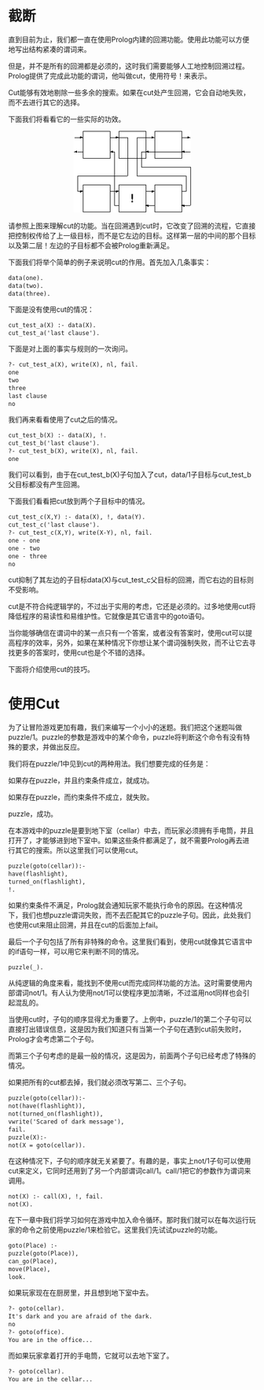 # 截断

直到目前为止，我们都一直在使用Prolog内建的回溯功能。使用此功能可以方便地写出结构紧凑的谓词来。

但是，并不是所有的回溯都是必须的，这时我们需要能够人工地控制回溯过程。Prolog提供了完成此功能的谓词，他叫做cut，使用符号！来表示。

Cut能够有效地剔除一些多余的搜索。如果在cut处产生回溯，它会自动地失败，而不去进行其它的选择。

下面我们将看看它的一些实际的功效。


<div align=center style="align:center">
    <img src="./img/c15i1.png"/>
</div>


请参照上图来理解cut的功能。当在回溯遇到cut时，它改变了回溯的流程，它直接把控制权传给了上一级目标，而不是它左边的目标。这样第一层的中间的那个目标以及第二层！左边的子目标都不会被Prolog重新满足。

下面我们将举个简单的例子来说明cut的作用。首先加入几条事实：
```
data(one). 
data(two).
data(three).
```
下面是没有使用cut的情况：

```
cut_test_a(X) :- data(X). 
cut_test_a('last clause').
```

下面是对上面的事实与规则的一次询问。

```
?- cut_test_a(X), write(X), nl, fail. 
one
two
three 
last clause
no
```

我们再来看看使用了cut之后的情况。

```
cut_test_b(X) :- data(X), !. 
cut_test_b('last clause').
?- cut_test_b(X), write(X), nl, fail. 
one 
```

我们可以看到，由于在cut_test_b(X)子句加入了cut，data/1子目标与cut_test_b父目标都没有产生回溯。

下面我们看看把cut放到两个子目标中的情况。

```
cut_test_c(X,Y) :- data(X), !, data(Y). 
cut_test_c('last clause'). 
?- cut_test_c(X,Y), write(X-Y), nl, fail.
one - one 
one - two 
one - three 
no
```

cut抑制了其左边的子目标data(X)与cut_test_c父目标的回溯，而它右边的目标则不受影响。

cut是不符合纯逻辑学的，不过出于实用的考虑，它还是必须的。过多地使用cut将降低程序的易读性和易维护性。它就像是其它语言中的goto语句。

当你能够确信在谓词中的某一点只有一个答案，或者没有答案时，使用cut可以提高程序的效率，另外，如果在某种情况下你想让某个谓词强制失败，而不让它去寻找更多的答案时，使用cut也是个不错的选择。

下面将介绍使用cut的技巧。

# 使用Cut

为了让冒险游戏更加有趣，我们来编写一个小小的迷题。我们把这个迷题叫做puzzle/1。puzzle的参数是游戏中的某个命令，puzzle将判断这个命令有没有特殊的要求，并做出反应。

我们将在puzzle/1中见到cut的两种用法。我们想要完成的任务是：

如果存在puzzle，并且约束条件成立，就成功。 

如果存在puzzle，而约束条件不成立，就失败。 

puzzle，成功。 

在本游戏中的puzzle是要到地下室（cellar）中去，而玩家必须拥有手电筒，并且打开了，才能够进到地下室中。如果这些条件都满足了，就不需要Prolog再去进行其它的搜索。所以这里我们可以使用cut。

```
puzzle(goto(cellar)):-
have(flashlight),
turned_on(flashlight),
!.
```

如果约束条件不满足，Prolog就会通知玩家不能执行命令的原因。在这种情况下，我们也想puzzle谓词失败，而不去匹配其它的puzzle子句。因此，此处我们也使用cut来阻止回溯，并且在cut的后面加上fail。

最后一个子句包括了所有非特殊的命令。这里我们看到，使用cut就像其它语言中的if语句一样，可以用它来判断不同的情况。

```
puzzle(_). 
```

从纯逻辑的角度来看，能找到不使用cut而完成同样功能的方法。这时需要使用内部谓词not/1。有人认为使用not/1可以使程序更加清晰，不过滥用not同样也会引起混乱的。

当使用cut时，子句的顺序显得尤为重要了。上例中，puzzle/1的第二个子句可以直接打出错误信息，这是因为我们知道只有当第一个子句在遇到cut前失败时，Prolog才会考虑第二个子句。

而第三个子句考虑的是最一般的情况，这是因为，前面两个子句已经考虑了特殊的情况。

如果把所有的cut都去掉，我们就必须改写第二、三个子句。

```
puzzle(goto(cellar)):- 
not(have(flashlight)), 
not(turned_on(flashlight)),
vwrite('Scared of dark message'),
fail. 
puzzle(X):-
not(X = goto(cellar)).
```

在这种情况下，子句的顺序就无关紧要了。有趣的是，事实上not/1子句可以使用cut来定义，它同时还用到了另一个内部谓词call/1。call/1把它的参数作为谓词来调用。

```
not(X) :- call(X), !, fail.
not(X).
```

在下一章中我们将学习如何在游戏中加入命令循环。那时我们就可以在每次运行玩家的命令之前使用puzzle/1来检验它。这里我们先试试puzzle的功能。

```
goto(Place) :-
puzzle(goto(Place)),
can_go(Place),
move(Place), 
look. 
```

如果玩家现在在厨房里，并且想到地下室中去。

```
?- goto(cellar). 
It's dark and you are afraid of the dark. 
no 
?- goto(office). 
You are in the office... 
```

而如果玩家拿着打开的手电筒，它就可以去地下室了。

```
?- goto(cellar). 
You are in the cellar...
```